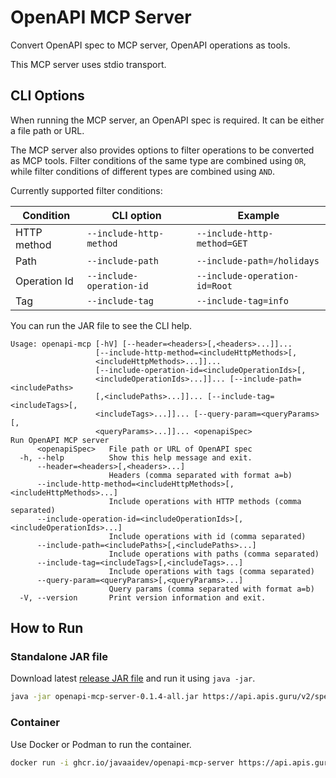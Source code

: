 # OpenAPI MCP Server

Convert OpenAPI spec to MCP server, OpenAPI operations as tools.

This MCP server uses stdio transport.

## CLI Options

When running the MCP server, an OpenAPI spec is required. It can be either a file path or URL.

The MCP server also provides options to filter operations to be converted as MCP tools. Filter conditions of the same type are combined using `OR`, while filter conditions of different types are combined using `AND`.

Currently supported filter conditions:

| Condition    | CLI option               | Example                       |
|--------------|--------------------------|-------------------------------|
| HTTP method  | `--include-http-method`  | `--include-http-method=GET`   |
| Path         | `--include-path`         | `--include-path=/holidays`    |
| Operation Id | `--include-operation-id` | `--include-operation-id=Root` |
| Tag          | `--include-tag`          | `--include-tag=info`          |

You can run the JAR file to see the CLI help.

```
Usage: openapi-mcp [-hV] [--header=<headers>[,<headers>...]]...
                   [--include-http-method=<includeHttpMethods>[,
                   <includeHttpMethods>...]]...
                   [--include-operation-id=<includeOperationIds>[,
                   <includeOperationIds>...]]... [--include-path=<includePaths>
                   [,<includePaths>...]]... [--include-tag=<includeTags>[,
                   <includeTags>...]]... [--query-param=<queryParams>[,
                   <queryParams>...]]... <openapiSpec>
Run OpenAPI MCP server
      <openapiSpec>   File path or URL of OpenAPI spec
  -h, --help          Show this help message and exit.
      --header=<headers>[,<headers>...]
                      Headers (comma separated with format a=b)
      --include-http-method=<includeHttpMethods>[,<includeHttpMethods>...]
                      Include operations with HTTP methods (comma separated)
      --include-operation-id=<includeOperationIds>[,<includeOperationIds>...]
                      Include operations with id (comma separated)
      --include-path=<includePaths>[,<includePaths>...]
                      Include operations with paths (comma separated)
      --include-tag=<includeTags>[,<includeTags>...]
                      Include operations with tags (comma separated)
      --query-param=<queryParams>[,<queryParams>...]
                      Query params (comma separated with format a=b)
  -V, --version       Print version information and exit.
```

## How to Run

### Standalone JAR file

Download latest [release JAR file](https://github.com/JavaAIDev/openapi-mcp-server/releases) and run it using `java -jar`.

```sh
java -jar openapi-mcp-server-0.1.4-all.jar https://api.apis.guru/v2/specs/exchangerate-api.com/4/openapi.json
```

### Container

Use Docker or Podman to run the container.

```sh
docker run -i ghcr.io/javaaidev/openapi-mcp-server https://api.apis.guru/v2/specs/exchangerate-api.com/4/openapi.json
```
